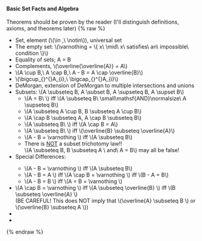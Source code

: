 <h4>Basic Set Facts and Algebra</h4>
Theorems should be proven by the reader (I'll distinguish definitions, axioms, and theorems later)
{% raw %}
<ul>
    
<li>
  Set, element (\(\in ,\  \notin\)), universal set
</li>
<li>
  The empty set: \(\varnothing = \{ x\  \mid\ x\ satisfies\ an\ impossible\ condition \}\)
</li>
<li>
  Equality of sets; A = B
</li>
<li>
  Complements, \(\overline{\overline{A}} = A\)
</li>
<li>
  \(A \cup B,\ A \cap B,\ A - B = A \cap \overline{B}\)
</li>
<li>
  \(\bigcup_{}^{}A_{i},\ \bigcap_{}^{}A_{i}\)
</li>
<li>
  DeMorgan, extension of DeMorgan to multiple intersections and unions
</li>
<li>
  Subsets: \(A \subseteq B, A \subset B, A \supseteq B, A \supset B\)
  <ul>
    <li>\(A = B\ \) iff \(A \subseteq B\ \small\mathsf{AND}\normalsize\ A \supseteq B\)</li>
    <li>\(A \subseteq A \cup B, B \subseteq A \cup B\)</li>
    <li>\(A \cap B \subseteq A, A \cap B \subseteq B\)</li>
    <li>\(A \subseteq B\ \) iff \(A \cap B = A\)</li>
    <li>\(A \subseteq B\ \) iff \(\overline{B} \subseteq \overline{A}\)</li>
    <li>\(A - B = \varnothing \) iff \(A \subseteq B\)</li>
    <li>There is <u>NOT</u> a subset trichotomy law!!
      <br>
      \(A \subseteq B, B \subseteq A \ and\ A = B\) may all be false!
    </li>
  </ul>
</li>
<li>Special Differences:</li>
  <ul>
    <li>\(A - B = \varnothing \) iff \(A \subseteq B\)</li>
    <li>\(A - B = A \) iff \(A \cap B = \varnothing \) iff \(B - A = B\)</li>
    <li>\(A - B = B \) iff \(A = B = \varnothing \)</li>
  </ul>
<li>\(A \cap B = \varnothing \) iff \(A \subseteq \overline{B} \) iff \(B \subseteq \overline{A} \)
    <br>
    (BE CAREFUL!  This does NOT imply that \(\overline{A} \subseteq B \) or \(\overline{B} \subseteq A \))
</li>
<li></li>
<li></li>

</ul>
{% endraw %}
